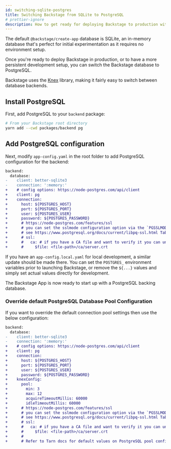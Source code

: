 ```yaml
---
id: switching-sqlite-postgres
title: Switching Backstage from SQLite to PostgreSQL
# prettier-ignore
description: How to get ready for deploying Backstage to production with PostgreSQL
---
```


The default `@backstage/create-app` database is SQLite, an in-memory database
that's perfect for initial experimentation as it requires no environment setup.

Once you're ready to deploy Backstage in production, or to have a more
persistent development setup, you can switch the Backstage database to
PostgreSQL.

Backstage uses the [Knex](https://knexjs.org/) library, making it fairly easy to
switch between database backends.

## Install PostgreSQL

First, add PostgreSQL to your `backend` package:

```bash
# From your Backstage root directory
yarn add --cwd packages/backend pg
```

## Add PostgreSQL configuration

Next, modify `app-config.yaml` in the root folder to add PostgreSQL
configuration for the backend:

```diff
backend:
  database:
-    client: better-sqlite3
-    connection: ':memory:'
+    # config options: https://node-postgres.com/api/client
+    client: pg
+    connection:
+      host: ${POSTGRES_HOST}
+      port: ${POSTGRES_PORT}
+      user: ${POSTGRES_USER}
+      password: ${POSTGRES_PASSWORD}
+      # https://node-postgres.com/features/ssl
+      # you can set the sslmode configuration option via the `PGSSLMODE` environment variable
+      # see https://www.postgresql.org/docs/current/libpq-ssl.html Table 33.1. SSL Mode Descriptions (e.g. require)
+      # ssl:
+      #   ca: # if you have a CA file and want to verify it you can uncomment this section
+      #     $file: <file-path>/ca/server.crt
```

If you have an `app-config.local.yaml` for local development, a similar update
should be made there. You can set the `POSTGRES_` environment variables prior to
launching Backstage, or remove the `${...}` values and simply set actual values
directly for development.

The Backstage App is now ready to start up with a PostgreSQL backing database.

### Override default PostgreSQL Database Pool Configuration 

If you want to override the default connection pool settings then use the below configuration: 

```diff
backend:
  database:
-    client: better-sqlite3
-    connection: ':memory:'
+    # config options: https://node-postgres.com/api/client
+    client: pg
+    connection:
+      host: ${POSTGRES_HOST}
+      port: ${POSTGRES_PORT}
+      user: ${POSTGRES_USER}
+      password: ${POSTGRES_PASSWORD}
+    knexConfig:
+      pool: 
+        min: 3
+        max: 12
+        acquireTimeoutMillis: 60000
+        idleTimeoutMillis: 60000
+      # https://node-postgres.com/features/ssl
+      # you can set the sslmode configuration option via the `PGSSLMODE` environment variable
+      # see https://www.postgresql.org/docs/current/libpq-ssl.html Table 33.1. SSL Mode Descriptions (e.g. require)
+      # ssl:
+      #   ca: # if you have a CA file and want to verify it you can uncomment this section
+      #     $file: <file-path>/ca/server.crt
+      #
+      # Refer to Tarn docs for default values on PostgreSQL pool configuration - https://github.com/Vincit/tarn.js
```
  

